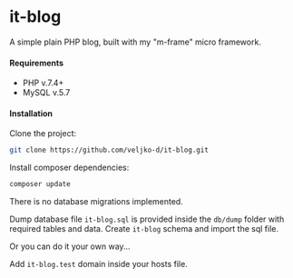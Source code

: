 # it-blog
A simple plain PHP blog, built with my "m-frame" micro framework.

#### Requirements
- PHP v.7.4+
- MySQL v.5.7

#### Installation

Clone the project:

```bash
git clone https://github.com/veljko-d/it-blog.git
```

Install composer dependencies:

```bash
composer update
```

There is no database migrations implemented.

Dump database file `it-blog.sql` is provided inside the `db/dump` folder with required tables and data.
Create `it-blog` schema and import the sql file.

Or you can do it your own way...

Add `it-blog.test` domain inside your hosts file.
